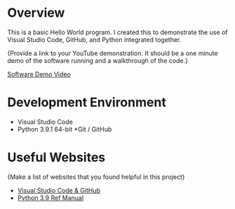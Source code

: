 # Overview

This is a basic Hello World program. I created this to demonstrate the use of Visual Studio Code, GitHub, and Python integrated together.

{Provide a link to your YouTube demonstration. It should be a one minute demo of the software running and a walkthrough of the code.}

[Software Demo Video](http://youtube.link.goes.here)

# Development Environment

- Visual Studio Code
- Python 3.9.1 64-bit
  \*Git / GitHub

# Useful Websites

{Make a list of websites that you found helpful in this project}

- [Visual Studio Code & GitHub](https://code.visualstudio.com/docs/editor/versioncontrol)
- [Python 3.9 Ref Manual](https://docs.python.org/3.9/library/index.html)
